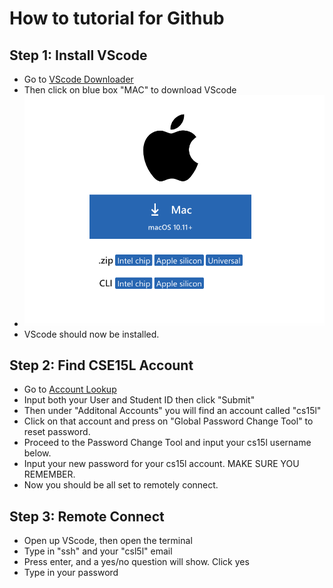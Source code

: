 # How to tutorial for Github
## Step 1: Install VScode
* Go to [VScode Downloader](https://code.visualstudio.com/download)
* Then click on blue box "MAC" to download VScode
* ![image](download.png)
* VScode should now be installed.
## Step 2: Find CSE15L Account
* Go to [Account Lookup](https://sdacs.ucsd.edu/~icc/index.php)
* Input both your User and Student ID then click "Submit"
* Then under "Additonal Accounts" you will find an account called "cs15l"
* Click on that account and press on "Global Password Change Tool" to reset password.
* Proceed to the Password Change Tool and input your cs15l username below.
* Input your new password for your cs15l account. MAKE SURE YOU REMEMBER.
* Now you should be all set to remotely connect.
## Step 3: Remote Connect
* Open up VScode, then open the terminal
* Type in "ssh" and your "csl5l" email
* Press enter, and a yes/no question will show. Click yes
* Type in your password
